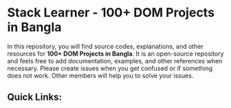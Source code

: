 # Stack Learner - 100+ DOM Projects in Bangla

In this repository, you will find source codes, explanations, and other resources for **100+ DOM Projects in Bangla**. It is an open-source repository and feels free to add documentation, examples, and other references when necessary. Please create issues when you get confused or if something does not work. Other members will help you to solve your issues.

## Quick Links:
